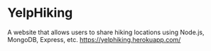 # YelpHiking
A website that allows users to share hiking locations using Node.js, MongoDB, Express, etc.
https://yelphiking.herokuapp.com/

